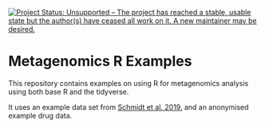 [![Project Status: Unsupported – The project has reached a stable, usable state but the author(s) have ceased all work on it. A new maintainer may be desired.](https://www.repostatus.org/badges/latest/unsupported.svg)](https://www.repostatus.org/#unsupported)
# Metagenomics R Examples

This repository contains examples on using R for metagenomics analysis using both base R and the tidyverse.

It uses an example data set from [Schmidt et al. 2019.](https://doi.org/10.7554/eLife.42693) and an anonymised example drug data.
